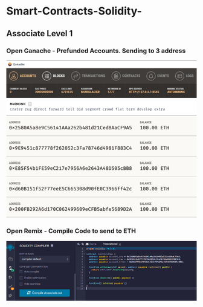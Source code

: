 # Smart-Contracts-Solidity-

## Associate Level 1 

### Open Ganache - Prefunded Accounts. Sending to 3 address
![](https://github.com/KevinLacap/Smart-Contracts-Solidity-/blob/master/screenshots/Ganache.png)

### Open Remix - Compile Code to send to ETH
![](https://github.com/KevinLacap/Smart-Contracts-Solidity-/blob/master/screenshots/Compile%20Code.png)
